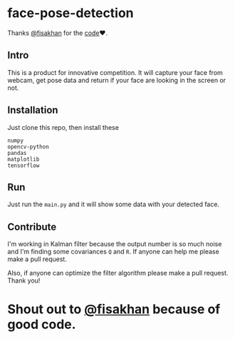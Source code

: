 # face-pose-detection
Thanks [@fisakhan](https://github.com/fisakhan/) for the [code](https://github.com/fisakhan/Face_Pose)❤.
## Intro
This is a product for innovative competition. It will capture your face from webcam, get pose data and return if your face are looking in the screen or not.
## Installation
Just clone this repo, then install these
```
numpy
opencv-python
pandas
matplotlib
tensorflow
```
## Run
Just run the `main.py` and it will show some data with your detected face.
## Contribute
I'm working in Kalman filter because the output number is so much noise and I'm finding some covariances `Q` and `R`. If anyone can help me please make a pull request.

Also, if anyone can optimize the filter algorithm please make a pull request. Thank you!
# Shout out to [@fisakhan](https://github.com/fisakhan/) because of good code.